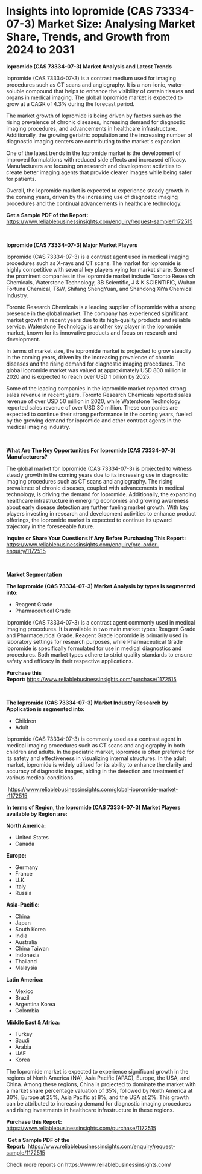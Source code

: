 <p><h1>Insights into Iopromide (CAS 73334-07-3) Market Size: Analysing Market Share, Trends, and Growth from 2024 to 2031</h1></p><p><strong>Iopromide (CAS 73334-07-3) Market Analysis and Latest Trends</strong></p>
<p><p>Iopromide (CAS 73334-07-3) is a contrast medium used for imaging procedures such as CT scans and angiography. It is a non-ionic, water-soluble compound that helps to enhance the visibility of certain tissues and organs in medical imaging. The global Iopromide market is expected to grow at a CAGR of 4.3% during the forecast period.</p><p>The market growth of Iopromide is being driven by factors such as the rising prevalence of chronic diseases, increasing demand for diagnostic imaging procedures, and advancements in healthcare infrastructure. Additionally, the growing geriatric population and the increasing number of diagnostic imaging centers are contributing to the market's expansion.</p><p>One of the latest trends in the Iopromide market is the development of improved formulations with reduced side effects and increased efficacy. Manufacturers are focusing on research and development activities to create better imaging agents that provide clearer images while being safer for patients.</p><p>Overall, the Iopromide market is expected to experience steady growth in the coming years, driven by the increasing use of diagnostic imaging procedures and the continual advancements in healthcare technology.</p></p>
<p><strong>Get a Sample PDF of the Report:&nbsp;</strong> <a href="https://www.reliablebusinessinsights.com/enquiry/request-sample/1172515">https://www.reliablebusinessinsights.com/enquiry/request-sample/1172515</a></p>
<p>&nbsp;</p>
<p><strong>Iopromide (CAS 73334-07-3) Major Market Players</strong></p>
<p><p>Iopromide (CAS 73334-07-3) is a contrast agent used in medical imaging procedures such as X-rays and CT scans. The market for iopromide is highly competitive with several key players vying for market share. Some of the prominent companies in the iopromide market include Toronto Research Chemicals, Waterstone Technology, 3B Scientific, J & K SCIENTIFIC, Wuhan Fortuna Chemical, T&W, Shifang ShengYuan, and Shandong XiYa Chemical Industry.</p><p>Toronto Research Chemicals is a leading supplier of iopromide with a strong presence in the global market. The company has experienced significant market growth in recent years due to its high-quality products and reliable service. Waterstone Technology is another key player in the iopromide market, known for its innovative products and focus on research and development.</p><p>In terms of market size, the iopromide market is projected to grow steadily in the coming years, driven by the increasing prevalence of chronic diseases and the rising demand for diagnostic imaging procedures. The global iopromide market was valued at approximately USD 800 million in 2020 and is expected to reach over USD 1 billion by 2025.</p><p>Some of the leading companies in the iopromide market reported strong sales revenue in recent years. Toronto Research Chemicals reported sales revenue of over USD 50 million in 2020, while Waterstone Technology reported sales revenue of over USD 30 million. These companies are expected to continue their strong performance in the coming years, fueled by the growing demand for iopromide and other contrast agents in the medical imaging industry.</p></p>
<p>&nbsp;</p>
<p><strong>What Are The Key Opportunities For Iopromide (CAS 73334-07-3) Manufacturers?</strong></p>
<p><p>The global market for Iopromide (CAS 73334-07-3) is projected to witness steady growth in the coming years due to its increasing use in diagnostic imaging procedures such as CT scans and angiography. The rising prevalence of chronic diseases, coupled with advancements in medical technology, is driving the demand for Iopromide. Additionally, the expanding healthcare infrastructure in emerging economies and growing awareness about early disease detection are further fueling market growth. With key players investing in research and development activities to enhance product offerings, the Iopromide market is expected to continue its upward trajectory in the foreseeable future.</p></p>
<p><strong>Inquire or Share Your Questions If Any Before Purchasing This Report:</strong> <a href="https://www.reliablebusinessinsights.com/enquiry/pre-order-enquiry/1172515">https://www.reliablebusinessinsights.com/enquiry/pre-order-enquiry/1172515</a></p>
<p>&nbsp;</p>
<p><strong>Market Segmentation</strong></p>
<p><strong>The Iopromide (CAS 73334-07-3) Market Analysis by types is segmented into:</strong></p>
<p><ul><li>Reagent Grade</li><li>Pharmaceutical Grade</li></ul></p>
<p><p>Iopromide (CAS 73334-07-3) is a contrast agent commonly used in medical imaging procedures. It is available in two main market types: Reagent Grade and Pharmaceutical Grade. Reagent Grade iopromide is primarily used in laboratory settings for research purposes, while Pharmaceutical Grade iopromide is specifically formulated for use in medical diagnostics and procedures. Both market types adhere to strict quality standards to ensure safety and efficacy in their respective applications.</p></p>
<p><strong>Purchase this Report:&nbsp;</strong><a href="https://www.reliablebusinessinsights.com/purchase/1172515">https://www.reliablebusinessinsights.com/purchase/1172515</a></p>
<p>&nbsp;</p>
<p><strong>The Iopromide (CAS 73334-07-3) Market Industry Research by Application is segmented into:</strong></p>
<p><ul><li>Children</li><li>Adult</li></ul></p>
<p><p>Iopromide (CAS 73334-07-3) is commonly used as a contrast agent in medical imaging procedures such as CT scans and angiography in both children and adults. In the pediatric market, iopromide is often preferred for its safety and effectiveness in visualizing internal structures. In the adult market, iopromide is widely utilized for its ability to enhance the clarity and accuracy of diagnostic images, aiding in the detection and treatment of various medical conditions.</p></p>
<p><a href="https://www.reliablebusinessinsights.com/global-iopromide-market-r1172515">&nbsp;https://www.reliablebusinessinsights.com/global-iopromide-market-r1172515</a></p>
<p><strong>In terms of Region, the Iopromide (CAS 73334-07-3) Market Players available by Region are:</strong></p>
<p>
    <p> <strong> North America: </strong>
        <ul>
            <li>United States</li>
            <li>Canada</li>
        </ul>
        </p> 
    <p> <strong> Europe: </strong>
        <ul>
            <li>Germany</li>
            <li>France</li>
            <li>U.K.</li>
            <li>Italy</li>
            <li>Russia</li>
        </ul>
        </p> 
    <p> <strong> Asia-Pacific: </strong>
        <ul>
            <li>China</li>
            <li>Japan</li>
            <li>South Korea</li>
            <li>India</li>
            <li>Australia</li>
            <li>China Taiwan</li>
            <li>Indonesia</li>
            <li>Thailand</li>
            <li>Malaysia</li>
        </ul>
        </p> 
    <p> <strong> Latin America: </strong>
        <ul>
            <li>Mexico</li>
            <li>Brazil</li>
            <li>Argentina Korea</li>
            <li>Colombia</li>
        </ul>
        </p> 
    <p> <strong> Middle East & Africa: </strong>
        <ul>
            <li>Turkey</li>
            <li>Saudi</li>
            <li>Arabia</li>
            <li>UAE</li>
            <li>Korea</li>
        </ul>
    </p>
    </p>
<p><p>The Iopromide market is expected to experience significant growth in the regions of North America (NA), Asia Pacific (APAC), Europe, the USA, and China. Among these regions, China is projected to dominate the market with a market share percentage valuation of 35%, followed by North America at 30%, Europe at 25%, Asia Pacific at 8%, and the USA at 2%. This growth can be attributed to increasing demand for diagnostic imaging procedures and rising investments in healthcare infrastructure in these regions.</p></p>
<p><strong>Purchase this Report: </strong><a href="https://www.reliablebusinessinsights.com/purchase/1172515">https://www.reliablebusinessinsights.com/purchase/1172515</a></p>
<p>&nbsp;<strong>Get a Sample PDF of the Report:&nbsp;&nbsp;</strong><a href="https://www.reliablebusinessinsights.com/enquiry/request-sample/1172515">https://www.reliablebusinessinsights.com/enquiry/request-sample/1172515</a></p>
<p><strong></strong></p>
<p>Check more reports on https://www.reliablebusinessinsights.com/</p>